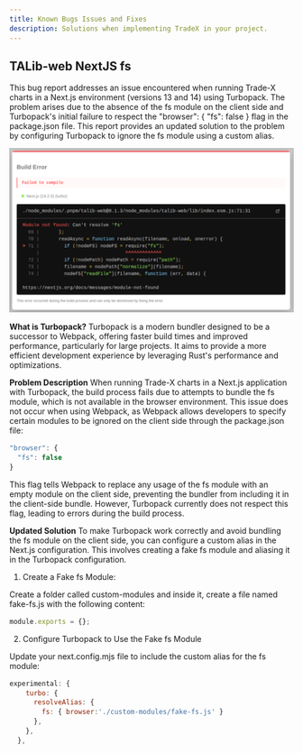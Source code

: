 ```yaml
---
title: Known Bugs Issues and Fixes
description: Solutions when implementing TradeX in your project.
---
```

## TALib-web NextJS fs

This bug report addresses an issue encountered when running Trade-X charts in a Next.js environment (versions 13 and 14) using Turbopack. The problem arises due to the absence of the fs module on the client side and Turbopack's initial failure to respect the "browser": { "fs": false } flag in the package.json file. This report provides an updated solution to the problem by configuring Turbopack to ignore the fs module using a custom alias.

![](assets/20240730_155540_TALib-NextJs-fs.webp)

**What is Turbopack?**
Turbopack is a modern bundler designed to be a successor to Webpack, offering faster build times and improved performance, particularly for large projects. It aims to provide a more efficient development experience by leveraging Rust's performance and optimizations.

**Problem Description**
When running Trade-X charts in a Next.js application with Turbopack, the build process fails due to attempts to bundle the fs module, which is not available in the browser environment. This issue does not occur when using Webpack, as Webpack allows developers to specify certain modules to be ignored on the client side through the package.json file:

```javascript
"browser": {
  "fs": false
}
```

This flag tells Webpack to replace any usage of the fs module with an empty module on the client side, preventing the bundler from including it in the client-side bundle. However, Turbopack currently does not respect this flag, leading to errors during the build process.

**Updated Solution**
To make Turbopack work correctly and avoid bundling the fs module on the client side, you can configure a custom alias in the Next.js configuration. This involves creating a fake fs module and aliasing it in the Turbopack configuration.

1. Create a Fake fs Module:

Create a folder called custom-modules and inside it, create a file named fake-fs.js with the following content:

```javascript
module.exports = {};
```

2. Configure Turbopack to Use the Fake fs Module

Update your next.config.mjs file to include the custom alias for the fs module:

```javascript
experimental: {
    turbo: {
      resolveAlias: {
        fs: { browser:'./custom-modules/fake-fs.js' }
      },
    },
  },
```
